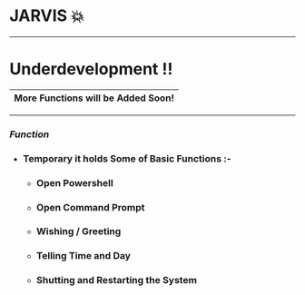 # JARVIS :boom: 
- - -
# Underdevelopment !!
More Functions will be Added Soon!|
|--|
- - -
### *Function*
  - ### Temporary it holds Some of Basic Functions :-
     - ### Open Powershell 
     - ### Open Command Prompt 
     - ### Wishing / Greeting
     - ### Telling Time and Day 
     - ### Shutting and Restarting the System